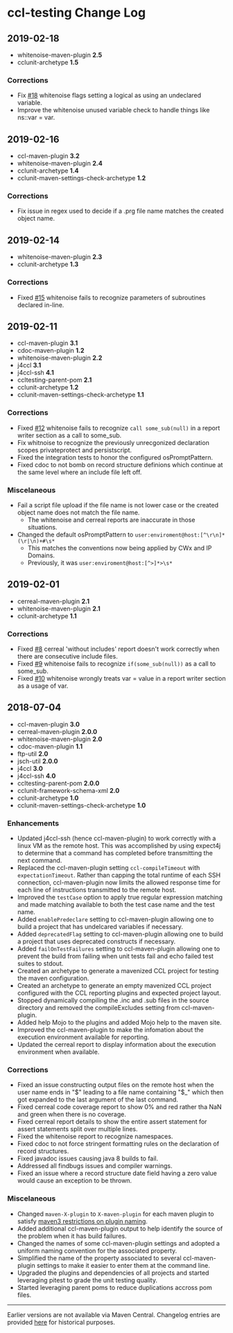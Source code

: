 # ccl-testing Change Log

## 2019-02-18
* whitenoise-maven-plugin **2.5**
* cclunit-archetype **1.5**

### Corrections
* Fix [#18](https://github.com/cerner/ccl-testing/issues/18) whitenoise flags setting a logical as using an undeclared variable.
* Improve the whitenoise unused variable check to handle things like ns::var = var.


## 2019-02-16
* ccl-maven-plugin **3.2**
* whitenoise-maven-plugin **2.4**
* cclunit-archetype **1.4**
* cclunit-maven-settings-check-archetype **1.2**

### Corrections
* Fix issue in regex used to decide if a .prg file name matches the created object name.

## 2019-02-14
* whitenoise-maven-plugin **2.3**
* cclunit-archetype **1.3**

### Corrections
* Fixed [#15](https://github.com/cerner/ccl-testing/issues/15) whitenoise fails to recognize parameters of subroutines declared in-line.


## 2019-02-11
* ccl-maven-plugin **3.1**
* cdoc-maven-plugin **1.2**
* whitenoise-maven-plugin **2.2**
* j4ccl **3.1**
* j4ccl-ssh **4.1**
* ccltesting-parent-pom **2.1**
* cclunit-archetype **1.2**
* cclunit-maven-settings-check-archetype **1.1**

### Corrections
* Fixed [#12](https://github.com/cerner/ccl-testing/issues/12) whitenoise fails to recognize `call some_sub(null)` in a report writer section as a call to some_sub.
* Fix whitnoise to recognize the previously unrecgonized declaration scopes privateprotect and persistscript. 
* Fixed the integration tests to honor the configured osPromptPattern.
* Fixed cdoc to not bomb on record structure definions which continue at the same level where an include file left off.

### Miscelaneous
* Fail a script file upload if the file name is not lower case or the created object name does not match the file name.
  - The whitenoise and cerreal reports are inaccurate in those situations.
* Changed the default osPromptPattern to `user:enviroment@host:[^\r\n]*(\r|\n)+#\s*`
  - This matches the conventions now being applied by CWx and IP Domains.
  - Previously, it was `user:enviroment@host:[^>]*>\s*`


## 2019-02-01
* cerreal-maven-plugin **2.1**
* whitenoise-maven-plugin **2.1**
* cclunit-archetype **1.1**

### Corrections
* Fixed [#8](https://github.com/cerner/ccl-testing/issues/8) cerreal 'without includes' report doesn't work correctly when there are consecutive include files.
* Fixed [#9](https://github.com/cerner/ccl-testing/issues/9) whitenoise fails to recognize `if(some_sub(null))` as a call to some_sub.
* Fixed [#10](https://github.com/cerner/ccl-testing/issues/10) whitenoise wrongly treats var = value in a report writer section as a usage of var.

## 2018-07-04

* ccl-maven-plugin **3.0**
* cerreal-maven-plugin **2.0.0**
* whitenoise-maven-plugin **2.0**
* cdoc-maven-plugin **1.1**
* ftp-util **2.0**
* jsch-util **2.0.0**
* j4ccl **3.0**
* j4ccl-ssh **4.0**
* ccltesting-parent-pom **2.0.0**
* cclunit-framework-schema-xml **2.0**
* cclunit-archetype **1.0**
* cclunit-maven-settings-check-archetype **1.0**


### Enhancements
* Updated j4ccl-ssh (hence ccl-maven-plugin) to work correctly with a linux VM as the remote host. This was accomplished by using expect4j to determine that 
a command has completed before transmitting the next command.
* Replaced the ccl-maven-plugin setting `ccl-compileTimeout` with `expectationTimeout`. Rather than capping the total runtime of each SSH connection, 
ccl-maven-plugin now limits the allowed response time for each line of instructions transmitted to the remote host.
* Improved the `testCase` option to apply true regular expression matching and made matching available to both the test case name and the test name.
* Added `enablePredeclare` setting to ccl-maven-plugin allowing one to build a project that has undelcared variables if necessary.
* Added `deprecatedFlag` setting to ccl-maven-plugin allowing one to build a project that uses deprecated constructs if necessary.
* Added `failOnTestFailures` setting to ccl-maven-plugin allowing one to prevent the build from failing when unit tests fail and echo failed test suites to stdout.
* Created an archetype to generate a mavenized CCL project for testing the maven configuration.
* Created an archetype to generate an empty mavenized CCL project configured with the CCL reporting plugins and expected project layout.
* Stopped dynamically compiling the .inc and .sub files in the source directory and removed the compileExcludes setting from ccl-maven-plugin.
* Added help Mojo to the plugins and added Mojo help to the maven site.
* Improved the ccl-maven-plugin to make the infomation about the execution environment available for reporting.
* Updated the cerreal report to display information about the execution environment when available.

### Corrections
* Fixed an issue constructing output files on the remote host when the user name ends in "$" leading to a file name containing "$_" 
which then got expanded to the last argument of the last command.
* Fixed cerreal code coverage report to show 0% and red rather tha NaN and green when there is no coverage. 
* Fixed cerreal report details to show the entire assert statement for assert statements split over multiple lines.
* Fixed the whitenoise report to recognize namespaces.
* Fixed cdoc to not force stringent formatting rules on the declaration of record structures.
* Fixed javadoc issues causing java 8 builds to fail. 
* Addressed all findbugs issues and compiler warnings.
* Fixed an issue where a record structure date field having a zero value would cause an exception to be thrown.

### Miscelaneous
* Changed `maven-X-plugin` to `X-maven-plugin` for each maven plugin to satisfy [maven3 restrictions on plugin naming][plugin-naming].
* Added additional ccl-maven-plugin output to help identify the source of the problem when it has build failures.
* Changed the names of some ccl-maven-plugin settings and adopted a uniform naming convention for the associated property.
* Simplified the name of the property associated to several ccl-maven-plugin settings to make it easier to enter them at the command line.
* Upgraded the plugins and dependencies of all projects and started leveraging pitest to grade the unit testing quality.
* Started leveraging parent poms to reduce duplications accross pom files.

-------
Earlier versions are not available via Maven Central. Changelog entries are provided [here][historical-changelog] for historical purposes.

[plugin-naming]:https://maven.apache.org/guides/introduction/introduction-to-plugin-prefix-mapping.html
[historical-changelog]:doc/HISTORICALCHANGELOG.md
